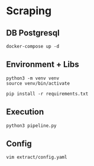 # Scraping

## DB Postgresql
```
docker-compose up -d
```

## Environment + Libs
```
python3 -m venv venv
source venv/bin/activate

pip install -r requirements.txt
```

## Execution
```
python3 pipeline.py
```

## Config
```
vim extract/config.yaml 
```
